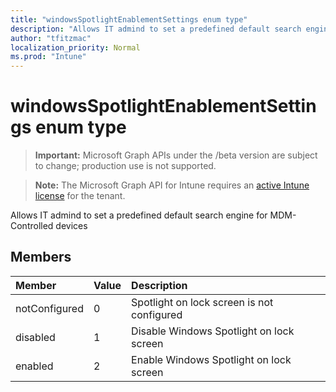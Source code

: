 ```yaml
---
title: "windowsSpotlightEnablementSettings enum type"
description: "Allows IT admind to set a predefined default search engine for MDM-Controlled devices"
author: "tfitzmac"
localization_priority: Normal
ms.prod: "Intune"
---
```


# windowsSpotlightEnablementSettings enum type

> **Important:** Microsoft Graph APIs under the /beta version are subject to change; production use is not supported.

> **Note:** The Microsoft Graph API for Intune requires an [active Intune license](https://go.microsoft.com/fwlink/?linkid=839381) for the tenant.

Allows IT admind to set a predefined default search engine for MDM-Controlled devices

## Members
|Member|Value|Description|
|:---|:---|:---|
|notConfigured|0|Spotlight on lock screen is not configured|
|disabled|1|Disable Windows Spotlight on lock screen|
|enabled|2|Enable Windows Spotlight on lock screen|





